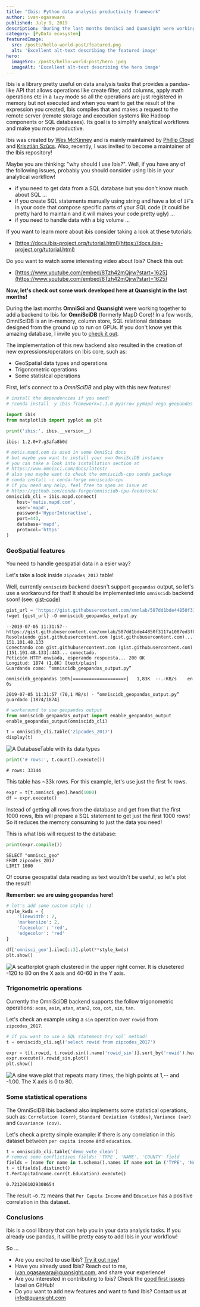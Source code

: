 ```yaml
---
title: "Ibis: Python data analysis productivity framework"
author: ivan-ogasawara
published: July 9, 2019
description: 'During the last months OmniSci and Quansight were working together to add a backend to Ibis for OmniSciDB (formerly MapD Core)The implementation of this new backend also resulted in the creation of new expressions/operators on Ibis core, such as GeoSpatial data types and operations, trigonometric operations and Ssome statistcal operations.'
category: [PyData ecosystem]
featuredImage:
  src: /posts/hello-world-post/featured.png
  alt: 'Excellent alt-text describing the featured image'
hero:
  imageSrc: /posts/hello-world-post/hero.jpeg
  imageAlt: 'Excellent alt-text describing the hero image'
---
```


Ibis is a library pretty useful on data analysis tasks that provides a
pandas-like API that allows operations like create filter, add columns,
apply math operations etc in a `lazy` mode so all the operations are
just registered in memory but not executed and when you want to get the
result of the expression you created, Ibis compiles that and makes a
request to the remote server (remote storage and execution systems like
Hadoop components or SQL databases). Its goal is to simplify analytical
workflows and make you more productive.

Ibis was created by [Wes McKinney](https://github.com/wesm) and is
mainly maintained by [Phillip Cloud](https://github.com/cpcloud) and
[Krisztián Szűcs](https://github.com/kszucs). Also, recently, I was
invited to become a maintainer of the Ibis repository!

Maybe you are thinking: \"why should I use Ibis?\". Well, if you have
any of the following issues, probably you should consider using Ibis in
your analytical workflow!

-   if you need to get data from a SQL database but you don't know much
    about SQL \...
-   if you create SQL statements manually using string and have a lot of
    `IF`'s in your code that compose specific parts of your SQL code
    (it could be pretty hard to maintain and it will makes your code
    pretty ugly) \...
-   if you need to handle data with a big volume \...

If you want to learn more about ibis consider taking a look at these
tutorials:

-   [https://docs.ibis-project.org/tutorial.html](https://docs.ibis-project.org/tutorial.html)

Do you want to watch some interesting video about Ibis? Check this out:

-   [https://www.youtube.com/embed/8Tzh42mQjrw?start=1625](https://www.youtube.com/embed/8Tzh42mQjrw?start=1625)

**Now, let's check out some work developed here at Quansight in the
last months!**

During the last months **OmniSci** and **Quansight** were working
together to add a backend to Ibis for **OmniSciDB** (formerly MapD
Core)! In a few words, OmniSciDB is an in-memory, column store, SQL
relational database designed from the ground up to run on GPUs. If you
don't know yet this amazing database, I invite you to [check it
out](https://omnisci.com).

The implementation of this new backend also resulted in the creation of
new expressions/operators on Ibis core, such as:

-   GeoSpatial data types and operations
-   Trigonometric operations
-   Some statistcal operations

First, let's connect to a *OmniSciDB* and play with this new features!

``` python
# install the dependencies if you need!
# !conda install -y ibis-framework=1.1.0 pyarrow pymapd vega geopandas geoalchemy2 shapely matplotlib --force-reinstall
```

``` python
import ibis
from matplotlib import pyplot as plt

print('ibis:', ibis.__version__)
```

    ibis: 1.2.0+7.g3afa8b0d

``` python
# metis.mapd.com is used in some OmniSci docs
# but maybe you want to install your own OmniSciDB instance
# you can take a look into installation section at 
# https://www.omnisci.com/docs/latest/
# also you maybe want to check the omniscidb-cpu conda package
# conda install -c conda-forge omniscidb-cpu
# if you need any help, feel free to open an issue at
# https://github.com/conda-forge/omniscidb-cpu-feedstock/
omniscidb_cli = ibis.mapd.connect(
    host='metis.mapd.com', 
    user='mapd', 
    password='HyperInteractive',
    port=443, 
    database='mapd',
    protocol='https'
)
```

### GeoSpatial features

You need to handle geospatial data in a esier way?

Let's take a look inside `zipcodes_2017` table!

Well, currently `omniscidb` backend doesn't support `geopandas` output,
so let's use a workaround for that! It should be implemented into
`omniscidb` backend soon! (see:
[gist-code](https://gist.githubusercontent.com/xmnlab/587dd1bde44850f3117a1087ed3f0f28/raw/0750400db90cf97319a91aa514648c31ad4ace45/omniscidb_geopandas_output.py))

``` python
gist_url = 'https://gist.githubusercontent.com/xmnlab/587dd1bde44850f3117a1087ed3f0f28/raw/0750400db90cf97319a91aa514648c31ad4ace45/omniscidb_geopandas_output.py'
!wget {gist_url} -O omniscidb_geopandas_output.py
```

    --2019-07-05 11:31:57--  https://gist.githubusercontent.com/xmnlab/587dd1bde44850f3117a1087ed3f0f28/raw/0750400db90cf97319a91aa514648c31ad4ace45/omniscidb_geopandas_output.py
    Resolviendo gist.githubusercontent.com (gist.githubusercontent.com)... 151.101.48.133
    Conectando con gist.githubusercontent.com (gist.githubusercontent.com)[151.101.48.133]:443... conectado.
    Petición HTTP enviada, esperando respuesta... 200 OK
    Longitud: 1874 (1,8K) [text/plain]
    Guardando como: “omniscidb_geopandas_output.py”

    omniscidb_geopandas 100%[===================>]   1,83K  --.-KB/s    en 0s      

    2019-07-05 11:31:57 (70,1 MB/s) - “omniscidb_geopandas_output.py” guardado [1874/1874]

``` python
# workaround to use geopandas output
from omniscidb_geopandas_output import enable_geopandas_output 
enable_geopandas_output(omniscidb_cli)
```

``` python
t = omniscidb_cli.table('zipcodes_2017')
display(t)
```

![A DatabaseTable with its data types](a0a51ad71e1a32140f3e47e71145e6a67d061750.png)

``` python
print('# rows:', t.count().execute())
```

    # rows: 33144

This table has \~33k rows. For this example, let's use just the first
1k rows.

``` python
expr = t[t.omnisci_geo].head(1000)
df = expr.execute()
```

Instead of getting all rows from the database and get from that the
first 1000 rows, Ibis will prepare a SQL statement to get just the first
1000 rows! So it reduces the memory consuming to just the data you need!

This is what Ibis will request to the database:

``` python
print(expr.compile())
```

    SELECT "omnisci_geo"
    FROM zipcodes_2017
    LIMIT 1000

Of course geospatial data reading as text wouldn't be useful, so let's
plot the result!

**Remember: we are using geopandas here!**

``` python
# let's add some custom style :)
style_kwds = {
    'linewidth': 2,
    'markersize': 2,
    'facecolor': 'red',
    'edgecolor': 'red'
}

df['omnisci_geo'].iloc[::3].plot(**style_kwds)
plt.show()
```

![A scatterplot graph clustered in the upper right corner. It is clusetered -120 to 80 on the X axis and 40-60 in the Y axis.](e62b7c1311b137ea2d1bfd6e7715369df26b2570.png)

### Trigonometric operations

Currently the OmniSciDB backend supports the follow trigonometric
operations: `acos`, `asin`, `atan`, `atan2`, `cos`, `cot`, `sin`, `tan`.

Let's check an example using a `sin` operation over `rowid` from
`zipcodes_2017`.

``` python
# if you want to use a SQL statement try`sql` method!
t = omniscidb_cli.sql('select rowid from zipcodes_2017')

expr = t[t.rowid, t.rowid.sin().name('rowid_sin')].sort_by('rowid').head(100)
expr.execute().rowid_sin.plot()
plt.show()
```

![A sine wave plot that repeats many times, the high points at 1,-- and -1.00. The X axis is 0 to 80.](70f0a567ee713d1392bab6d8fef07bbe9777c033.png)

### Some statistical operations

The OmniSciDB Ibis backend also implements some statistical operations,
such as: `Correlation (corr)`, `Standard Deviation (stddev)`,
`Variance (var)` and `Covariance (cov)`.

Let's check a pretty simple example: if there is any correlation in
this dataset between `per capita income` and `education`.

``` python
t = omniscidb_cli.table('demo_vote_clean')
# remove some conflictives fields: 'TYPE', 'NAME', 'COUNTY' field
fields = [name for name in t.schema().names if name not in ('TYPE', 'NAME', 'COUNTY')]
t = t[fields].distinct()
t.PerCapitaIncome.corr(t.Education).execute()
```

    0.7212061029308654

The result `~0.72` means that `Per Capita Income` and `Education` has a
positive correlation in this dataset.

### Conclusions

Ibis is a cool library that can help you in your data analysis tasks. If
you already use pandas, it will be pretty easy to add Ibis in your
workflow!

So \...

-   Are you excited to use Ibis? [Try it out
    now](https://docs.ibis-project.org/getting-started.html)!
-   Have you already used Ibis? Reach out to me,
    <ivan.ogasawara@quansight.com>, and share your experience!
-   Are you interested in contributing to Ibis? Check the [good first
    issues](https://github.com/ibis-project/ibis/issues?q=is%3Aopen+is%3Aissue+label%3A%22good+first+issue%22)
    label on GitHub!
-   Do you want to add new features and want to fund Ibis? Contact us at
    <info@quansight.com>
